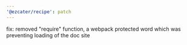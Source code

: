 ```yaml
---
'@ezcater/recipe': patch
---
```


fix: removed "require" function, a webpack protected word which was preventing loading of the doc site
